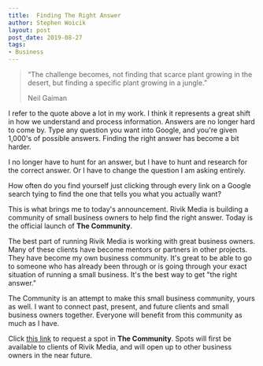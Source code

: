```yaml
---
title:  Finding The Right Answer
author: Stephen Woicik
layout: post
post_date: 2019-08-27
tags:
- Business
---
```

> “The challenge becomes, not finding that scarce plant growing in the desert, but finding a specific plant growing in a jungle.”
>
> Neil Gaiman

I refer to the quote above a lot in my work. I think it represents a great shift in how we understand and process information. Answers are no longer hard to come by. Type any question you want into Google, and you're given 1,000's of possible answers. Finding the right answer has become a bit harder.

I no longer have to hunt for an answer, but I have to hunt and research for the correct answer. Or I have to change the question I am asking entirely.

How often do you find yourself just clicking through every link on a Google search tying to find the one that tells you what you actually want?

This is what brings me to today's announcement. Rivik Media is building a community of small business owners to help find the right answer. Today is the official launch of **The Community**.

The best part of running Rivik Media is working with great business owners. Many of these clients have become mentors or partners in other projects. They have become my own business community. It's great to be able to go to someone who has already been through or is going through your exact situation of running a small business. It's the best way to get "the right answer."

The Community is an attempt to make this small business community, yours as well. I want to connect past, present, and future clients and small business owners together. Everyone will benefit from this community as much as I have.

Click [this link](https://rivikmedia.com/the-community) to request a spot in **The Community**. Spots will first be available to clients of Rivik Media, and will open up to other business owners in the near future. 
